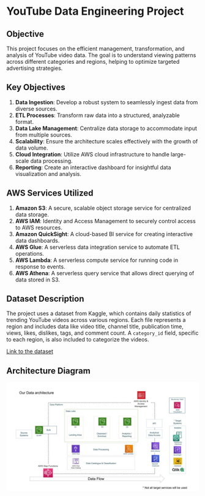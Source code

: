 # YouTube Data Engineering Project

## Objective

This project focuses on the efficient management, transformation, and analysis of YouTube video data. The goal is to understand viewing patterns across different categories and regions, helping to optimize targeted advertising strategies.

## Key Objectives
1. **Data Ingestion**: Develop a robust system to seamlessly ingest data from diverse sources.
2. **ETL Processes**: Transform raw data into a structured, analyzable format.
3. **Data Lake Management**: Centralize data storage to accommodate input from multiple sources.
4. **Scalability**: Ensure the architecture scales effectively with the growth of data volume.
5. **Cloud Integration**: Utilize AWS cloud infrastructure to handle large-scale data processing.
6. **Reporting**: Create an interactive dashboard for insightful data visualization and analysis.

## AWS Services Utilized
1. **Amazon S3**: A secure, scalable object storage service for centralized data storage.
2. **AWS IAM**: Identity and Access Management to securely control access to AWS resources.
3. **Amazon QuickSight**: A cloud-based BI service for creating interactive data dashboards.
4. **AWS Glue**: A serverless data integration service to automate ETL operations.
5. **AWS Lambda**: A serverless compute service for running code in response to events.
6. **AWS Athena**: A serverless query service that allows direct querying of data stored in S3.

## Dataset Description

The project uses a dataset from Kaggle, which contains daily statistics of trending YouTube videos across various regions. Each file represents a region and includes data like video title, channel title, publication time, views, likes, dislikes, tags, and comment count. A `category_id` field, specific to each region, is also included to categorize the videos.

[Link to the dataset](https://www.kaggle.com/datasets/datasnaek/youtube-new)

## Architecture Diagram
<img src="architecture.jpeg">
